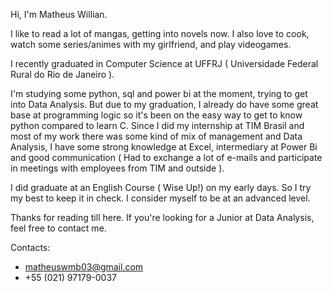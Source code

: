 Hi, I'm Matheus Willian. 

I like to read a lot of mangas, getting into novels now. I also love to cook, watch some series/animes with my girlfriend, and play videogames.

I recently graduated in Computer Science at UFFRJ ( Universidade Federal Rural do Rio de Janeiro ).

I'm studying some python, sql and power bi at the moment, trying to get into Data Analysis. But due to my graduation, I already do have some great base at programming logic so it's been on the easy way to get to know python compared to learn C. Since I did my internship at TIM Brasil and most of my work there was some kind of mix of management and Data Analysis, I have some strong knowledge at Excel, intermediary at Power Bi and good communication ( Had to exchange a lot of e-mails and participate in meetings with employees from TIM and outside ).

I did graduate at an English Course ( Wise Up!) on my early days. So I try my best to keep it in check. I consider myself to be at an advanced level.

Thanks for reading till here. If you're looking for a Junior at Data Analysis, feel free to contact me.

Contacts:
* matheuswmb03@gmail.com
* +55 (021) 97179-0037
